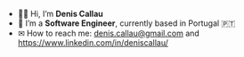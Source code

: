 - 🤟🏻 Hi, I’m <strong>Denis Callau</strong>
- 👀 I’m a <strong>Software Engineer</strong>, currently based in Portugal 🇵🇹
- ✉ How to reach me: denis.callau@gmail.com and https://www.linkedin.com/in/deniscallau/

<!---
DenisCallau/DenisCallau is a ✨ special ✨ repository because its `README.md` (this file) appears on your GitHub profile.
You can click the Preview link to take a look at your changes.
--->
